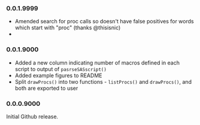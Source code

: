 ### 0.0.1.9999
- Amended search for proc calls so doesn't have false positives for words which start with "proc" (thanks @thisisnic)
- 

### 0.0.1.9000
- Added a new column indicating number of macros defined in each script to output of `pasrseSASscript()`
- Added example figures to README
- Split `drawProcs()` into two functions - `listProcs()` and `drawProcs()`, and both are exported to user


### 0.0.0.9000
Initial Github release.